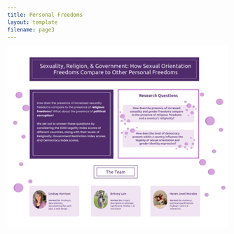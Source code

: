 ```yaml
---
title: Personal Freedoms
layout: template
filename: page3
--- 
```

<div align="center"><img src="4bHome3.png" alt="Home Page"></div>
